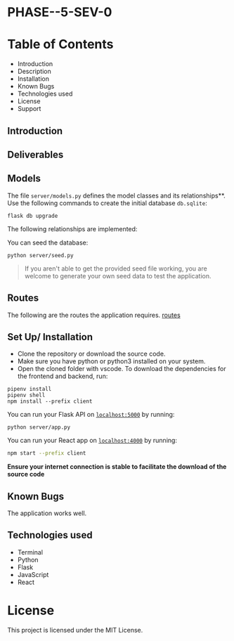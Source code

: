 # PHASE--5-SEV-0


# Table of Contents
* Introduction
* Description
* Installation
* Known Bugs
* Technologies used
* License
* Support


## Introduction

## Deliverables
## Models

The file `server/models.py` defines the model classes and its relationships**.
Use the following commands to create the initial database `db.sqlite`:

```console
flask db upgrade 
```

The following relationships are implemented:




You can seed the database:

```console
python server/seed.py
```

> If you aren't able to get the provided seed file working, you are welcome to
> generate your own seed data to test the application.


## Routes

The following are the routes the application requires. 
[routes](./images/routes.pdf)


## Set Up/ Installation 
- Clone the repository or download the source code.
- Make sure you have python or python3 installed on your system.
- Open the cloned folder with vscode.
To download the dependencies for the frontend and backend, run:

```console
pipenv install
pipenv shell
npm install --prefix client
```

You can run your Flask API on [`localhost:5000`](http://localhost:5000) by
running:

```console
python server/app.py
```

You can run your React app on [`localhost:4000`](http://localhost:4000) by
running:

```sh
npm start --prefix client
```

**Ensure your internet connection is stable to facilitate the download of the source code**


## Known Bugs
The application works well.

## Technologies used
- Terminal
- Python
- Flask
- JavaScript
- React

# License
This project is licensed under the MIT License.

